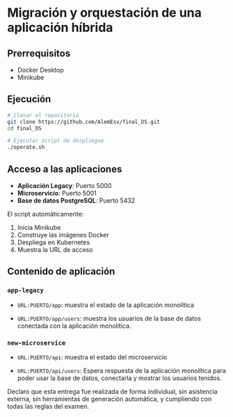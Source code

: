 # Migración y orquestación de una aplicación híbrida

## Prerrequisitos

- Docker Desktop
- Minikube

## Ejecución

```bash
# Clonar el repositorio
git clone https://github.com/AlemEsv/final_DS.git
cd final_DS

# Ejecutar script de despliegue
./operate.sh
```

## Acceso a las aplicaciones

- **Aplicación Legacy**: Puerto 5000
- **Microservicio**: Puerto 5001
- **Base de datos PostgreSQL**: Puerto 5432

El script automáticamente:

1. Inicia Minikube
2. Construye las imágenes Docker
3. Despliega en Kubernetes
4. Muestra la URL de acceso

## Contenido de aplicación

### `app-legacy`

- `URL:PUERTO/app`: muestra el estado de la aplicación monolitica

- `URL:PUERTO/app/users`: muestra los usuarios de la base de datos conectada con la aplicación monolítica.

### `new-microservice`

- `URL:PUERTO/api`: muestra el estado del microservicio

- `URL:PUERTO/api/users`: Espera respuesta de la aplicación monolítica para poder usar la base de datos, conectarla y mostrar los usuarios tenidos.

Declaro que esta entrega fue realizada de forma individual, sin asistencia externa, sin herramientas de generación automática, y cumpliendo con todas las reglas del examen.
